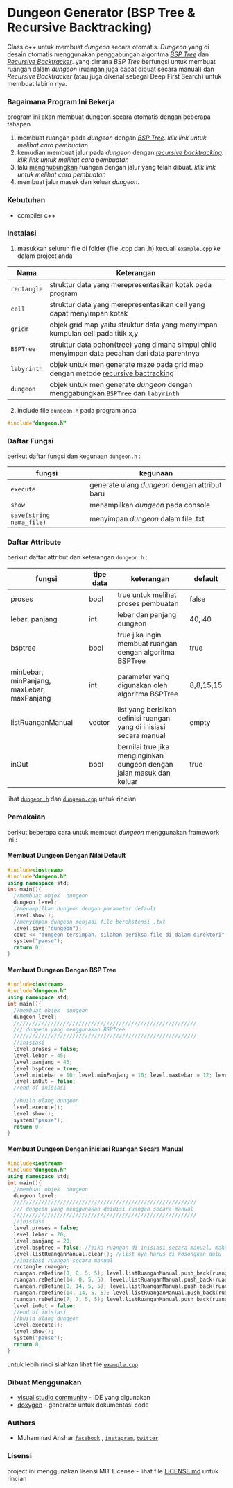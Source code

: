 # Dungeon Generator (BSP Tree & Recursive Backtracking)

Class c++ untuk membuat _dungeon_ secara otomatis. _Dungeon_ yang di desain otomatis menggunakan penggabungan algoritma [_BSP Tree_](http://physicsforanimators.com/what-is-a-bsp-tree/) dan [_Recursive Backtracker_](https://www.hackerearth.com/practice/basic-programming/recursion/recursion-and-backtracking/tutorial/). yang dimana _BSP Tree_ berfungsi untuk membuat ruangan dalam _dungeon_ (ruangan juga dapat dibuat secara manual) dan _Recursive Backtracker_ (atau juga dikenal sebagai Deep First Search) untuk membuat labirin nya.

### Bagaimana Program Ini Bekerja
program ini akan membuat dungeon secara otomatis dengan beberapa tahapan
1. membuat ruangan pada _dungeon_ dengan [_BSP Tree_](http://www.roguebasin.com/index.php?title=Basic_BSP_Dungeon_generation). _klik link untuk melihat cara pembuatan_
2. kemudian membuat jalur pada _dungeon_ dengan [_recursive backtracking_](http://weblog.jamisbuck.org/2010/12/27/maze-generation-recursive-backtracking). _klik link untuk melihat cara pembuatan_
3. lalu [menghubungkan](http://journal.stuffwithstuff.com/2014/12/21/rooms-and-mazes/) ruangan dengan jalur yang telah dibuat. _klik link untuk melihat cara pembuatan_
4. membuat jalur masuk dan keluar _dungeon_.

### Kebutuhan
- compiler c++

### Instalasi
1. masukkan seluruh file di folder (file .cpp dan .h) kecuali `example.cpp` ke dalam project anda

| Nama | Keterangan |
| --- | --- |
| `rectangle` | struktur data yang merepresentasikan kotak pada program |
| `cell` | struktur data yang merepresentasikan cell yang dapat menyimpan kotak |
| `gridm` | objek grid map yaitu struktur data yang menyimpan kumpulan cell pada titik x,y |
| `BSPTree` | struktur data [pohon(tree)](http://physicsforanimators.com/what-is-a-bsp-tree/) yang dimana simpul child menyimpan data pecahan dari data parentnya |
| `labyrinth` | objek untuk men generate maze pada grid map dengan metode [recursive bactracking](http://weblog.jamisbuck.org/2010/12/27/maze-generation-recursive-backtracking)|
| `dungeon` | objek untuk men generate _dungeon_ dengan menggabungkan `BSPTree` dan `labyrinth`|
2. include file `dungeon.h` pada program anda
```c++
#include"dungeon.h"
```
### Daftar Fungsi
berikut daftar fungsi dan kegunaan `dungeon.h` :

| fungsi | kegunaan |
| --- | --- |
| `execute`| generate ulang _dungeon_ dengan attribut baru |
| `show` | menampilkan _dungeon_ pada console|
| `save(string nama_file)` | menyimpan _dungeon_ dalam file .txt |

### Daftar Attribute
berikut daftar attribut dan keterangan `dungeon.h` :

| fungsi | tipe data | keterangan | default |
| --- | --- | --- | --- |
| proses | bool | true untuk melihat proses pembuatan | false |
| lebar, panjang | int | lebar dan panjang dungeon | 40, 40 |
|	bsptree | bool | true jika ingin membuat ruangan dengan algoritma BSPTree | true |
|	minLebar, minPanjang, maxLebar, maxPanjang | int | parameter yang digunakan oleh algoritma BSPTree | 8,8,15,15 |
|	listRuanganManual | vector<rectangle> | list yang berisikan definisi ruangan yang di inisiasi secara manual | empty |
|	inOut | bool | bernilai true jika menginginkan dungeon dengan jalan masuk dan keluar | true |

lihat [`dungeon.h`](https://github.com/ansharmuhammad/DungeonGenCPP/blob/master/cpp/dungeon.h) dan [`dungeon.cpp`](https://github.com/ansharmuhammad/DungeonGenCPP/blob/master/cpp/dungeon.cpp) untuk rincian

### Pemakaian
berikut beberapa cara untuk membuat _dungeon_ menggunakan framework ini :

#### Membuat Dungeon Dengan Nilai Default
```c++
#include<iostream>
#include"dungeon.h"
using namespace std;
int main(){
  //membuat objek  dungeon
  dungeon level;
  //menampilkan dungeon dengan parameter default
  level.show();
  //menyimpan dungeon menjadi file berekstensi .txt
  level.save("dungeon");
  cout << "dungeon tersimpan. silahan periksa file di dalam direktori" << endl << endl;
  system("pause");
  return 0;
}
```

#### Membuat Dungeon Dengan BSP Tree
```c++
#include<iostream>
#include"dungeon.h"
using namespace std;
int main(){
  //membuat objek  dungeon
  dungeon level;
  ///////////////////////////////////////////////////////////
  /// dungeon yang menggunakan BSPTree
  ///////////////////////////////////////////////////////////
  //inisiasi
  level.proses = false;
  level.lebar = 45;
  level.panjang = 45;
  level.bsptree = true;
  level.minLebar = 10; level.minPanjang = 10; level.maxLebar = 12; level.maxPanjang = 12;
  level.inOut = false;
  //end of inisiasi
  
  //build ulang dungeon
  level.execute();
  level.show();
  system("pause");
  return 0;
}
```

#### Membuat Dungeon Dengan inisiasi Ruangan Secara Manual 
```c++
#include<iostream>
#include"dungeon.h"
using namespace std;
int main(){
  //membuat objek  dungeon
  dungeon level;
  ///////////////////////////////////////////////////////////
  /// dungeon yang menggunakan deinisi ruangan secara manual
  ///////////////////////////////////////////////////////////
  //inisiasi
  level.proses = false;
  level.lebar = 20;
  level.panjang = 20;
  level.bsptree = false; //jika ruangan di inisiasi secara manual, maka bsptree harus bernilai false
  level.listRuanganManual.clear(); //list nya harus di kosongkan dulu
  //inisiasi ruangan secara manual
  rectangle ruangan;
  ruangan.reDefine(0, 0, 5, 5); level.listRuanganManual.push_back(ruangan);
  ruangan.reDefine(14, 0, 5, 5); level.listRuanganManual.push_back(ruangan);
  ruangan.reDefine(0, 14, 5, 5); level.listRuanganManual.push_back(ruangan);
  ruangan.reDefine(14, 14, 5, 5); level.listRuanganManual.push_back(ruangan);
  ruangan.reDefine(7, 7, 5, 5); level.listRuanganManual.push_back(ruangan);
  level.inOut = false;
  //end of inisiasi
  //build ulang dungeon
  level.execute();
  level.show();
  system("pause");
  return 0;
}
```

untuk lebih rinci silahkan lihat file [`example.cpp`](https://github.com/ansharmuhammad/DungeonGenCPP/blob/master/cpp/example.cpp)

### Dibuat Menggunakan
- [visual studio community](https://www.visualstudio.com/vs/community/) - IDE yang digunakan
- [doxygen](http://www.stack.nl/~dimitri/doxygen/) - generator untuk dokumentasi code

### Authors
- Muhammad Anshar [`facebook`](https://www.facebook.com/anshar.ancay) , [`instagram`](https://www.instagram.com/_anshar_muhammad/), [`twitter`](https://twitter.com/swer_anshar?lang=id)

### Lisensi
project ini menggunakan lisensi MIT License - lihat file [LICENSE.md](https://github.com/ansharmuhammad/DungeonGenCPP/blob/master/LICENSE.md) untuk rincian
